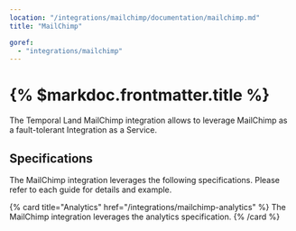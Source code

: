 ```yaml
---
location: "/integrations/mailchimp/documentation/mailchimp.md"
title: "MailChimp"

goref:
  - "integrations/mailchimp"
---
```


# {% $markdoc.frontmatter.title %}

The Temporal Land MailChimp integration allows to leverage MailChimp as a
fault-tolerant Integration as a Service.

## Specifications

The MailChimp integration leverages the following specifications. Please refer
to each guide for details and example.

{% card title="Analytics" href="/integrations/mailchimp-analytics" %}
  The MailChimp integration leverages the analytics specification.
{% /card %}
